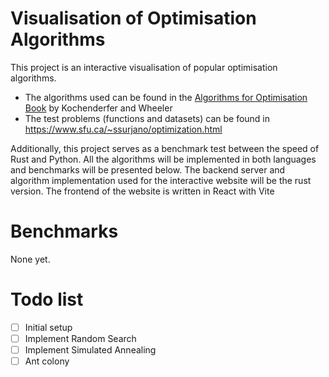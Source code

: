 # Visualisation of Optimisation Algorithms

This project is an interactive visualisation of popular optimisation algorithms.

-   The algorithms used can be found in the [Algorithms for Optimisation Book](https://algorithmsbook.com/optimization/files/optimization.pdf) by Kochenderfer and Wheeler
-   The test problems (functions and datasets) can be found in https://www.sfu.ca/~ssurjano/optimization.html

Additionally, this project serves as a benchmark test between the speed of Rust and Python. All the algorithms will be implemented in both languages and benchmarks will be presented below. The backend server and algorithm implementation used for the interactive website will be the rust version. The frontend of the website is written in React with Vite

# Benchmarks

None yet.

# Todo list

-   [ ] Initial setup
-   [ ] Implement Random Search
-   [ ] Implement Simulated Annealing
-   [ ] Ant colony
